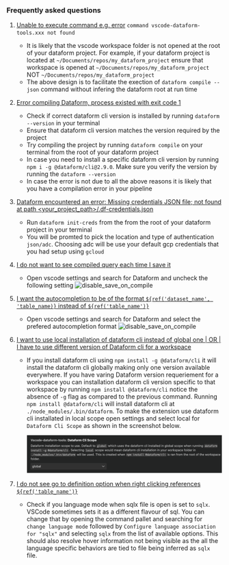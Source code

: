
### <a id="faq">Frequently asked questions</a>

1. [Unable to execute command e.g. error]() `command vscode-dataform-tools.xxx not found`

   * It is likely that the vscode workspace folder is not opened at the root of your dataform project. For example, if your dataform project is located at `~/Documents/repos/my_dataform_project` ensure that workspace is opened at
   `~/Documents/repos/my_dataform_project` NOT `~/Documents/repos/my_dataform_project`
   * The above design is to facilitate the exection of `dataform compile --json` command without infering the dataform root at run time

2. [Error compiling Dataform, process existed with exit code 1]()
   * Check if correct dataform cli version is installed by running `dataform --version` in your terminal
   * Ensure that dataform cli version matches the version required by the project
   * Try compiling the project by running `dataform compile` on your terminal from the root of your dataform project
   * In case you need to install a specific dataform cli version by running `npm i -g @dataform/cli@2.9.0`. Make sure you verify the version by running the `dataform --version`
   * In case the error is not due to all the above reasons it is likely that you have a compilation error in your pipeline

3. [Dataform encountered an error: Missing credentials JSON file; not found at path <your_project_path>/.df-credentials.json]()
   * Run `dataform init-creds` from the from the root of your dataform project in your terminal
   * You will be promted to pick the location and type of authentication `json/adc`. Choosing adc will be use your default gcp credentials that you had setup using `gcloud`

4. [I do not want to see compiled query each time I save it]()
   * Open vscode settings and search for Dataform and uncheck the following setting
   ![disable_save_on_compile](/media/images/disable_save_on_compile.png)

5. [I want the autocompletion to be of the format  `${ref('dataset_name', 'table_name)}` instead of `${ref('table_name')}`]()
   * Open vscode settings and search for Dataform and select the prefered autocompletion format
   ![disable_save_on_compile](/media/images/preferred_autocompletion.png)

6. [I want to use local installation of dataform cli instead of global one | OR | I have to use different version of Dataform cli for a workspace]()
   * If you install dataform cli using `npm install -g @dataform/cli` it will install the dataform cli
      globally making only one version available everywhere.  If you have varing Dataform version requeriement for a workspace
      you can installation dataform cli version specific to that workspace by running `npm install @dataform/cli` notice the absence of `-g` flag as compared to the previous command. Running `npm install @dataform/cli` will install dataform cli at `./node_modules/.bin/dataform`. To make the extension use dataform cli installated in local scope open
     settings and select local for `Dataform Cli Scope` as shown in the screenshot below.

     ![cli_scope](/media/images/cli_scope.png)

7. [I do not see go to definition option when right clicking references `${ref('table_name')}`]()
   * Check if you language mode when sqlx file is open is set to `sqlx`. VSCode sometimes sets it as a different flavour of sql. You can change that by opening the command pallet and searching for `change language mode`
   followed by `Configure language association for "sqlx"` and selecting `sqlx` from the list of available options. This should also resolve hover information not being visible as the all the language specific behaviors
   are tied to file being inferred as `sqlx` file.
